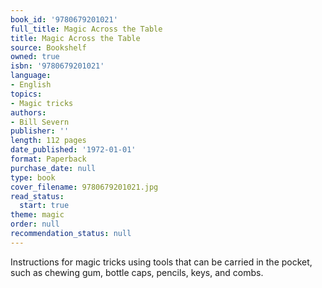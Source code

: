 ```yaml
---
book_id: '9780679201021'
full_title: Magic Across the Table
title: Magic Across the Table
source: Bookshelf
owned: true
isbn: '9780679201021'
language:
- English
topics:
- Magic tricks
authors:
- Bill Severn
publisher: ''
length: 112 pages
date_published: '1972-01-01'
format: Paperback
purchase_date: null
type: book
cover_filename: 9780679201021.jpg
read_status:
  start: true
theme: magic
order: null
recommendation_status: null
---
```

Instructions for magic tricks using tools that can be carried in the pocket, such as chewing gum, bottle caps, pencils, keys, and combs.

